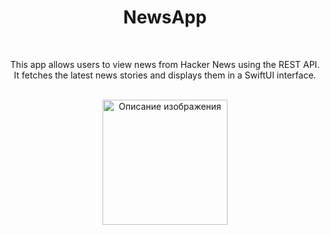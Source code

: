 <div align="center">
  <h1><b>NewsApp</b></h1>
</div>
<br>
<p align="center">This app allows users to view news from Hacker News using the REST API.<br>It fetches the latest news stories and displays them in a SwiftUI interface.</p>
<br>
<div align="center">
  <img src="https://github.com/nasoviva/NewsApp/blob/main/NewsApp/Screen.png" alt="Описание изображения" width="200"/>
</div>
